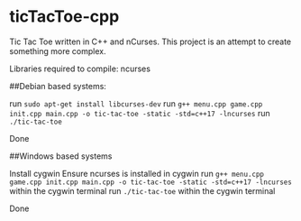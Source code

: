# ticTacToe-cpp
Tic Tac Toe written in C++ and nCurses. This project is an attempt to create something more complex.

Libraries required to compile: ncurses

##Debian based systems:

run ```sudo apt-get install libcurses-dev```
run ```g++ menu.cpp game.cpp init.cpp main.cpp -o tic-tac-toe -static -std=c++17 -lncurses```
run ```./tic-tac-toe```

Done

##Windows based systems

Install cygwin
Ensure ncurses is installed in cygwin
run ```g++ menu.cpp game.cpp init.cpp main.cpp -o tic-tac-toe -static -std=c++17 -lncurses``` within the cygwin terminal
run ```./tic-tac-toe``` within the cygwin terminal

Done
